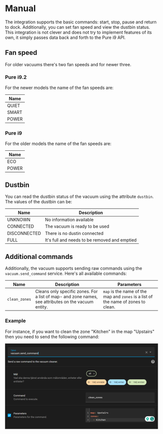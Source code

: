# Manual

The integration supports the basic commands: start, stop, pause and return to dock. Additionally, you can set fan speed
and view the dustbin status. This integration is not clever and does not try to implement features of its own, it simply
passes data back and forth to the Pure i9 API.

## Fan speed

For older vacuums there's two fan speeds and for newer three.

### Pure i9.2

For the newer models the name of the fan speeds are:

| Name |
| --- |
| QUIET |
| SMART |
| POWER |

### Pure i9

For the older models the name of the fan speeds are:

| Name |
| --- |
| ECO |
| POWER |

## Dustbin

You can read the dustbin status of the vacuum using the attribute `dustbin`. The values of the dustbin can be:

| Name | Description |
| --- | --- |
| UNKNOWN | No information available |
| CONNECTED | The vacuum is ready to be used |
| DISCONNECTED | There is no dustin connected |
| FULL | It's full and needs to be removed and emptied |

## Additional commands

Additionally, the vacuum supports sending raw commands using the `vacuum.send_command` service. Here's all available commands:

| Name | Description | Parameters |
| --- | --- | --- |
| `clean_zones` | Cleans only specific zones. For a list of map- and zone names, see attributes on the vacuum entity. | `map` is the name of the map and `zones` is a list of the name of zones to clean. |

### Example

For instance, if you want to clean the zone "Kitchen" in the map "Upstairs" then you need to send the following command:

![Example command that cleans the zone named kitchen in the map named upstairs](docs/example_command.png)
